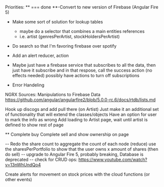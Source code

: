 
Priorities:
** === done
**-Convert to new version of Firebase (Angular Fire 5)
- Make some sort of solution for lookup tables
  - maybe do a selector that combines a main entities references
  - i.e. artist (genresPerArtist, stockHoldersPerArtist)
- Do search so that I'm favoring firebase over spotify
- Add an alert reducer, action

- Maybe just have a firebase service that subscribes to all the data, then
    just have it subscribe and in that respose, call the success action (no effects needed)
    possibly have actions to turn off subscriptions

- Error Handeling

NGRX Sources:
Manipulations to Firebase Data
https://github.com/angular/angularfire2/blob/5.0.0-rc.6/docs/rtdb/lists.md



Hook up discogs and add pull there (on Artist)
    Just make it an additional set of functionality that will extend the classes/objects
    Have an option for user to mark the info as wrong
Add loading to Artist page, wait until artist is defined to show rest of page

** Complete buy
Complete sell and show ownership on page

-- Redo the share count to aggregate the count of each node (reduce) use the sharesPerPortfolio to show that the user owns x amount of shares (then do sell)
-- upgrade to Angular Fire 5, probably breaking, Database is deprecated
-- check for CRUD ops: https://www.youtube.com/watch?v=13nWhUndQo4

Create alerts for movement on stock prices with the cloud functions (or other events)
